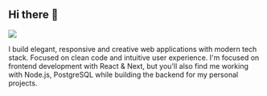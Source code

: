 ## Hi there 👋
![](https://komarev.com/ghpvc/?username=sakthixx)

I build elegant, responsive and creative web applications with modern tech stack. Focused on clean code and intuitive user experience. 
I'm focused on frontend development with React & Next, but you'll also find me working with Node.js, PostgreSQL while building the backend for my personal projects.
<!--
**sakthixx/sakthixx** is a ✨ _special_ ✨ repository because its `README.md` (this file) appears on your GitHub profile.

Here are some ideas to get you started:

- 🔭 I’m currently working on ...
- 🌱 I’m currently learning ...
- 👯 I’m looking to collaborate on ...
- 🤔 I’m looking for help with ...
- 💬 Ask me about ...
- 📫 How to reach me: ...
- 😄 Pronouns: ...
- ⚡ Fun fact: ...
-->
